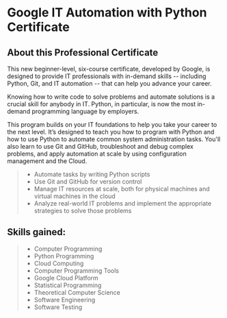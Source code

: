 # Google IT Automation with Python Certificate

## About this Professional Certificate
This new beginner-level, six-course certificate, developed by Google, is designed to provide IT professionals with in-demand skills -- including Python, Git, and IT automation -- that can help you advance your career.

Knowing how to write code to solve problems and automate solutions is a crucial skill for anybody in IT. Python, in particular, is now the most in-demand programming language by employers.

This program builds on your IT foundations to help you take your career to the next level. It’s designed to teach you how to program with Python and how to use Python to automate common system administration tasks. You'll also learn to use Git and GitHub, troubleshoot and debug complex problems, and apply automation at scale by using configuration management and the Cloud.

>* Automate tasks by writing Python scripts
>* Use Git and GitHub for version control
>* Manage IT resources at scale, both for physical machines and virtual machines in the cloud 
>* Analyze real-world IT problems and implement the appropriate strategies to solve those problems

## Skills gained:
>* Computer Programming
>* Python Programming
>* Cloud Computing
>* Computer Programming Tools
>* Google Cloud Platform
>* Statistical Programming
>* Theoretical Computer Science
>* Software Engineering
>* Software Testing
